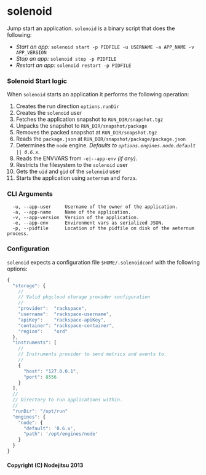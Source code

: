 # solenoid

Jump start an application. `solenoid` is a binary script that does the following:

* _Start an app:_ `solenoid start -p PIDFILE -u USERNAME -a APP_NAME -v APP_VERSION`
* _Stop an app:_ `solenoid stop -p PIDFILE`
* _Restart an app:_ `solenoid restart -p PIDFILE`

### Solenoid Start logic

When `solenoid` starts an application it performs the following operation:

1. Creates the run direction `options.runDir`
2. Creates the `solenoid` user
3. Fetches the application snapshot to `RUN_DIR/snapshot.tgz`
4. Unpacks the snapshot to `RUN_DIR/snapshot/package`
5. Removes the packed snapshot at `RUN_DIR/snapshot.tgz`
6. Reads the `package.json` at `RUN_DIR/snapshot/package/package.json`
7. Determines the `node` engine. _Defaults to `options.engines.node.default || 0.6.x`._
8. Reads the ENVVARS from `-e|--app-env` _(if any)_.
9. Restricts the filesystem to the `solenoid` user
10. Gets the `uid` and `gid` of the `solenoid` user
11. Starts the application using `aeternum` and `forza`.

### CLI Arguments

```
  -u, --app-user     Username of the owner of the application.
  -a, --app-name     Name of the application.
  -v, --app-version  Version of the application.
  -e, --app-env      Environment vars as serialized JSON. 
  -p, --pidfile      Location of the pidfile on disk of the aeternum process.
```

### Configuration

`solenoid` expects a configuration file `$HOME/.solenoidconf` with the following options:

``` js
{
  "storage": {
    //
    // Valid pkgcloud storage provider configuration
    //
    "provider":  "rackspace",
    "username":  "rackspace-username",
    "apiKey":    "rackspace-apiKey",
    "container": "rackspace-container",
    "region":    "ord"
  },
  "instruments": [
    //
    // Instruments provider to send metrics and events to.
    //
    {
      "host": "127.0.0.1",
      "port": 8556
    }
  ],
  //
  // Directory to run applications within.
  //
  "runDir": "/opt/run"
  "engines": {
    "node": {
      "default": '0.6.x',
      "path": '/opt/engines/node'
    }
  }
}
```

#### Copyright (C) Nodejitsu 2013